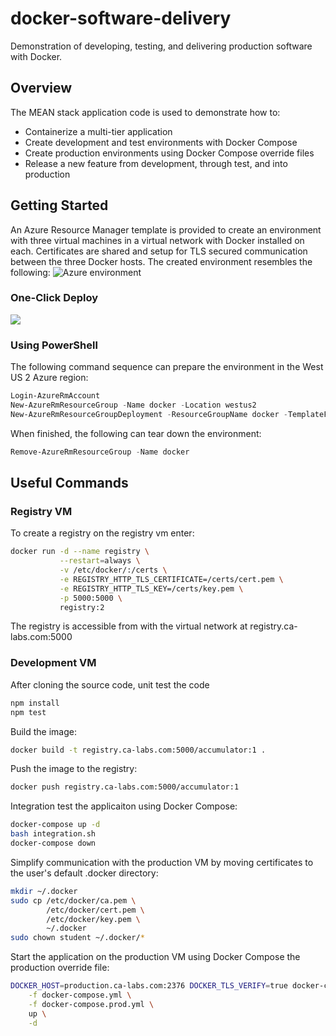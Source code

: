 # docker-software-delivery
Demonstration of developing, testing, and delivering production software with Docker.

## Overview
The MEAN stack application code is used to demonstrate how to:
- Containerize a multi-tier application
- Create development and test environments with Docker Compose
- Create production environments using Docker Compose override files
- Release a new feature from development, through test, and into production

## Getting Started
An Azure Resource Manager template is provided to create an environment with three virtual machines in a virtual network with Docker installed on each. Certificates are shared and setup for TLS secured communication between the three Docker hosts. The created environment resembles the following:
<img src="https://user-images.githubusercontent.com/3911650/27996794-58870aa8-64a7-11e7-8227-e1f137603dba.png" alt="Azure environment">

### One-Click Deploy
<a href="https://portal.azure.com/#create/Microsoft.Template/uri/https%3A%2F%2Fraw.githubusercontent.com%2Flrakai%2Fdocker-software-delivery%2Fmaster%2Finfrastructure%2Farm-template.json">
    <img src="https://camo.githubusercontent.com/9285dd3998997a0835869065bb15e5d500475034/687474703a2f2f617a7572656465706c6f792e6e65742f6465706c6f79627574746f6e2e706e67" data-canonical-src="http://azuredeploy.net/deploybutton.png" style="max-width:100%;">
</a>

### Using PowerShell
The following command sequence can prepare the environment in the West US 2 Azure region:
```ps1
Login-AzureRmAccount
New-AzureRmResourceGroup -Name docker -Location westus2
New-AzureRmResourceGroupDeployment -ResourceGroupName docker -TemplateFile .\infrastructure\arm-template.json -Name dsd
```
When finished, the following can tear down the environment:
```ps1
Remove-AzureRmResourceGroup -Name docker
```

## Useful Commands
### Registry VM
To create a registry on the registry vm enter:
```sh
docker run -d --name registry \
           --restart=always \
           -v /etc/docker/:/certs \
           -e REGISTRY_HTTP_TLS_CERTIFICATE=/certs/cert.pem \
           -e REGISTRY_HTTP_TLS_KEY=/certs/key.pem \
           -p 5000:5000 \
           registry:2
```
The registry is accessible from with the virtual network at registry.ca-labs.com:5000

### Development VM
After cloning the source code, unit test the code
```sh
npm install
npm test
```

Build the image:
```sh
docker build -t registry.ca-labs.com:5000/accumulator:1 .
```

Push the image to the registry:
```sh
docker push registry.ca-labs.com:5000/accumulator:1
```

Integration test the applicaiton using Docker Compose:
```sh
docker-compose up -d
bash integration.sh
docker-compose down
```

Simplify communication with the production VM by moving certificates to the user's default .docker directory:
```sh
mkdir ~/.docker
sudo cp /etc/docker/ca.pem \
        /etc/docker/cert.pem \
        /etc/docker/key.pem \
        ~/.docker
sudo chown student ~/.docker/*
```

Start the application on the production VM using Docker Compose the production override file:
```sh
DOCKER_HOST=production.ca-labs.com:2376 DOCKER_TLS_VERIFY=true docker-compose \
    -f docker-compose.yml \
    -f docker-compose.prod.yml \
    up \
    -d
```